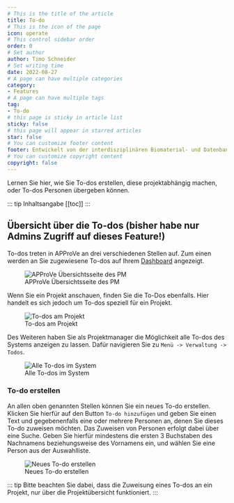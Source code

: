 ```yaml
---
# This is the title of the article
title: To-do
# This is the icon of the page
icon: operate
# This control sidebar order
order: 0
# Set author
author: Timo Schneider
# Set writing time
date: 2022-08-27
# A page can have multiple categories
category:
- Features
# A page can have multiple tags
tag:
- To-do
# this page is sticky in article list
sticky: false
# this page will appear in starred articles
star: false
# You can customize footer content
footer: Entwickelt von der interdisziplinären Biomaterial- und Datenbank Frankfurt (iBDF)
# You can customize copyright content
copyright: false
---
```


Lernen Sie hier, wie Sie To-dos erstellen, diese projektabhängig machen, oder To-dos Personen übergeben können.

<!-- more -->
::: tip Inhaltsangabe
[[toc]]
:::

## Übersicht über die To-dos (bisher habe nur Admins Zugriff auf dieses Feature!)
To-dos treten in APProVe an drei verschiedenen Stellen auf. Zum einen werden an Sie zugewiesene To-dos auf Ihrem [Dashboard](../navigation/dashboard.md) angezeigt. 

<div class="col-lg-8">
    <figure>
       <div class="container">
         <label for="Entity">
            <img :src="$withBase('/img/navigation/overviewAdmin.png')" class="float-right" alt="APProVe Übersichtsseite des PM">
         </label>
           <figcaption>APProVe Übersichtsseite des PM</figcaption>
       </div>
     </figure>
</div>

Wenn Sie ein Projekt anschauen, finden Sie die To-Dos ebenfalls. Hier handelt es sich jedoch um To-dos speziell für ein Projekt.

<div class="col-lg-8">
    <figure>
       <div class="container">
         <label for="Entity">
            <img :src="$withBase('/img/features/projectTodo.png')" class="float-right" alt="To-dos am Projekt">
         </label>
           <figcaption>To-dos am Projekt</figcaption>
       </div>
     </figure>
</div>

Des Weiteren haben Sie als Projektmanager die Möglichkeit alle To-dos des Systems anzeigen zu lassen. Dafür navigieren Sie zu `Menü -> Verwaltung -> Todos`.

<div class="col-lg-8">
    <figure>
       <div class="container">
         <label for="Entity">
            <img :src="$withBase('/img/features/allTodos.png')" class="float-right" alt="Alle To-dos im System">
         </label>
           <figcaption>Alle To-dos im System</figcaption>
       </div>
     </figure>
</div>

### To-do erstellen
An allen oben genannten Stellen können Sie ein neues To-do erstellen.
Klicken Sie hierfür auf den Button `To-do hinzufügen` und geben Sie einen Text und gegebenenfalls eine oder mehrere Personen an, denen Sie dieses To-do zuweisen möchten.
Das Zuweisen von Personen erfolgt dabei über eine Suche. Geben Sie hierfür mindestens die ersten 3 Buchstaben des Nachnamens beziehungsweise des Vornamens ein, und wählen Sie eine Person aus der Auswahlliste.

<figure>
  <div class="container">
    <label for="Container">
    <img :src="$withBase('/img/features/newTodo.png')" alt="Neues To-do erstellen">
    </label>
      <figcaption>Neues To-do erstellen</figcaption>
  </div>
</figure>


::: tip
Bitte beachten Sie dabei, dass die Zuweisung eines To-dos an ein Projekt, nur über die Projektübersicht funktioniert.
:::
